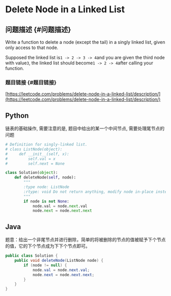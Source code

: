 # Delete Node in a Linked List

## 问题描述 {#问题描述}

Write a function to delete a node \(except the tail\) in a singly linked list, given only access to that node.

Supposed the linked list is`1 -> 2 -> 3 -> 4`and you are given the third node with value`3`, the linked list should become`1 -> 2 -> 4`after calling your function.

### 题目链接 {#题目链接}

[https://leetcode.com/problems/delete-node-in-a-linked-list/description/](https://leetcode.com/problems/delete-node-in-a-linked-list/description/)

## Python

链表的基础操作, 需要注意的是, 题目中给出的某一个中间节点, 需要处理尾节点的问题

```python
# Definition for singly-linked list.
# class ListNode(object):
#     def __init__(self, x):
#         self.val = x
#         self.next = None

class Solution(object):
    def deleteNode(self, node):
        """
        :type node: ListNode
        :rtype: void Do not return anything, modify node in-place instead.
        """
        if node is not None:
            node.val = node.next.val
            node.next = node.next.next
```

## Java

题意：给出一个非尾节点并进行删除，简单的将被删除的节点的值被赋予下个节点的值，它的下个节点成为下下个节点即可。

```java
public class Solution {
    public void deleteNode(ListNode node) {
        if (node != null) {
            node.val = node.next.val;
            node.next = node.next.next;
        }
    }
}
```

